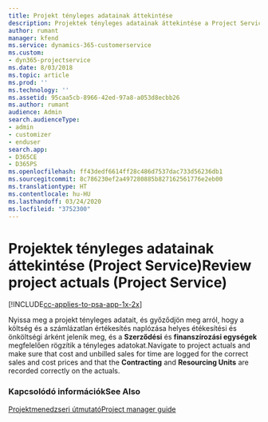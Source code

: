 ```yaml
---
title: Projekt tényleges adatainak áttekintése
description: Projektek tényleges adatainak áttekintése a Project Service szolgáltatásban
author: rumant
manager: kfend
ms.service: dynamics-365-customerservice
ms.custom:
- dyn365-projectservice
ms.date: 8/03/2018
ms.topic: article
ms.prod: ''
ms.technology: ''
ms.assetid: 95caa5cb-8966-42ed-97a8-a053d8ecbb26
ms.author: rumant
audience: Admin
search.audienceType:
- admin
- customizer
- enduser
search.app:
- D365CE
- D365PS
ms.openlocfilehash: ff43dedf6614ff28c486d7537dac733d56236db1
ms.sourcegitcommit: 8c786230ef2a497280885b827162561776e2eb00
ms.translationtype: HT
ms.contentlocale: hu-HU
ms.lasthandoff: 03/24/2020
ms.locfileid: "3752300"
---
```

# <a name="review-project-actuals-project-service"></a><span data-ttu-id="f2c70-103">Projektek tényleges adatainak áttekintése (Project Service)</span><span class="sxs-lookup"><span data-stu-id="f2c70-103">Review project actuals (Project Service)</span></span>

[!INCLUDE[cc-applies-to-psa-app-1x-2x](../includes/cc-applies-to-psa-app-1x-2x.md)]

<span data-ttu-id="f2c70-104">Nyissa meg a projekt tényleges adatait, és győződjön meg arról, hogy a költség és a számlázatlan értékesítés naplózása helyes étékesítési és önköltségi árként jelenik meg, és a **Szerződési** és **finanszírozási egységek** megfelelően rögzítik a tényleges adatokat.</span><span class="sxs-lookup"><span data-stu-id="f2c70-104">Navigate to project actuals and make sure that cost and unbilled sales for time are logged for the correct sales and cost prices and that the **Contracting** and **Resourcing Units** are recorded correctly on the actuals.</span></span>  
  
### <a name="see-also"></a><span data-ttu-id="f2c70-105">Kapcsolódó információk</span><span class="sxs-lookup"><span data-stu-id="f2c70-105">See Also</span></span>  
 [<span data-ttu-id="f2c70-106">Projektmenedzseri útmutató</span><span class="sxs-lookup"><span data-stu-id="f2c70-106">Project manager guide</span></span>](../project-service/project-manager-guide.md)
